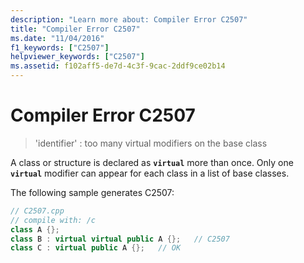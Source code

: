 ```yaml
---
description: "Learn more about: Compiler Error C2507"
title: "Compiler Error C2507"
ms.date: "11/04/2016"
f1_keywords: ["C2507"]
helpviewer_keywords: ["C2507"]
ms.assetid: f102aff5-de7d-4c3f-9cac-2ddf9ce02b14
---
```

# Compiler Error C2507

> 'identifier' : too many virtual modifiers on the base class

A class or structure is declared as **`virtual`** more than once. Only one **`virtual`** modifier can appear for each class in a list of base classes.

The following sample generates C2507:

```cpp
// C2507.cpp
// compile with: /c
class A {};
class B : virtual virtual public A {};   // C2507
class C : virtual public A {};   // OK
```
